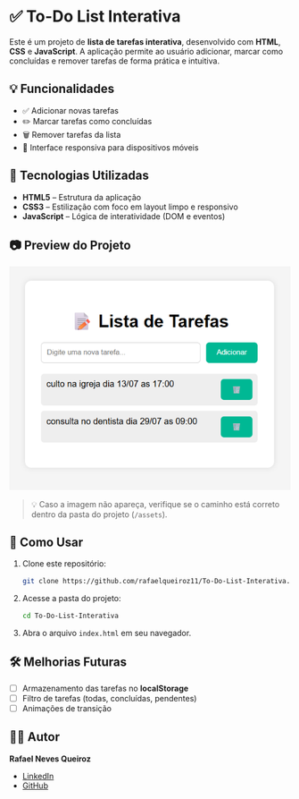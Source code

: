 
# ✅ To-Do List Interativa

Este é um projeto de **lista de tarefas interativa**, desenvolvido com **HTML**, **CSS** e **JavaScript**. A aplicação permite ao usuário adicionar, marcar como concluídas e remover tarefas de forma prática e intuitiva.

## 💡 Funcionalidades

- ✅ Adicionar novas tarefas
- ✏️ Marcar tarefas como concluídas
- 🗑️ Remover tarefas da lista
- 📱 Interface responsiva para dispositivos móveis

## 🧪 Tecnologias Utilizadas

- **HTML5** – Estrutura da aplicação
- **CSS3** – Estilização com foco em layout limpo e responsivo
- **JavaScript** – Lógica de interatividade (DOM e eventos)

## 📷 Preview do Projeto

![To-Do List Preview](./assets/Lista%20de%20Tarefas.png)

> 💡 Caso a imagem não apareça, verifique se o caminho está correto dentro da pasta do projeto (`/assets`).

## 🚀 Como Usar

1. Clone este repositório:
   ```bash
   git clone https://github.com/rafaelqueiroz11/To-Do-List-Interativa.git
   ```
2. Acesse a pasta do projeto:
   ```bash
   cd To-Do-List-Interativa
   ```
3. Abra o arquivo `index.html` em seu navegador.

## 🛠️ Melhorias Futuras

- [ ] Armazenamento das tarefas no **localStorage**
- [ ] Filtro de tarefas (todas, concluídas, pendentes)
- [ ] Animações de transição

## 👨‍💻 Autor

**Rafael Neves Queiroz**
- [LinkedIn](https://www.linkedin.com/in/rafael-neves-queiroz)
- [GitHub](https://github.com/rafaelqueiroz11)
